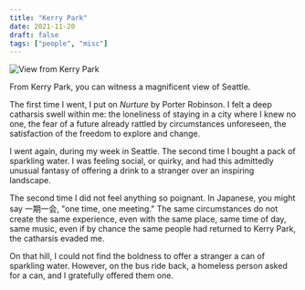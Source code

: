 ```yaml
---
title: "Kerry Park"
date: 2021-11-20
draft: false
tags: ["people", "misc"]
---
```

![View from Kerry Park](/kerry-park.jpg)

From Kerry Park, you can witness a magnificent view of Seattle.

The first time I went, I put on _Nurture_ by Porter Robinson. I felt a deep catharsis swell within me: the loneliness of staying in a city where I knew no one, the fear of a future already rattled by circumstances unforeseen, the satisfaction of the freedom to explore and change.

I went again, during my week in Seattle. The second time I bought a pack of sparkling water. I was feeling social, or quirky, and had this admittedly unusual fantasy of offering a drink to a stranger over an inspiring landscape.

The second time I did not feel anything so poignant. In Japanese, you might say 一期一会, "one time, one meeting." The same circumstances do not create the same experience, even with the same place, same time of day, same music, even if by chance the same people had returned to Kerry Park, the catharsis evaded me. 

On that hill, I could not find the boldness to offer a stranger a can of sparkling water. However, on the bus ride back, a homeless person asked for a can, and I gratefully offered them one.
